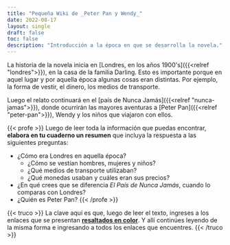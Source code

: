 ```yaml
---
title: "Pequeña Wiki de _Peter Pan y Wendy_"
date: 2022-08-17
layout: single
draft: false
toc: false
description: "Introducción a la época en que se desarrolla la novela."
---
```


La historia de la novela inicia en [Londres, en los años 1900's]({{<relref "londres">}}), en la casa de la familia Darling. Esto es importante porque en aquel lugar y por aquella época algunas cosas eran distintas. Por ejemplo, la forma de vestir, el dinero, los medios de transporte. 

Luego el relato continuará en el [país de Nunca Jamás]({{<relref "nunca-jamas">}}), donde ocurrirán las mayores aventuras a [Peter Pan]({{<relref "peter-pan">}}), Wendy y los niños que viajaron con ellos.


{{< profe >}}
Luego de leer toda la información que puedas encontrar, **elabora en tu cuaderno un resumen** que incluya la respuesta a las siguientes preguntas:

- ¿Cómo era Londres en aquella época?
  - ¿Cómo se vestían hombres, mujeres y niños?
  - ¿Qué medios de transporte utilizaban?
  - ¿Qué monedas usaban y cuáles eran sus precios?
- ¿En qué crees que se diferencia _El País de Nunca Jamás_, cuando lo comparas con Londres?
- ¿Quién es Peter Pan?
{{< /profe >}}


{{< truco >}}
La clave aquí es que, luego de leer el texto, ingreses a los enlaces que se presentan [**resaltados en color**](#). Y allí continúes leyendo de la misma forma e ingresando a todos los enlaces que encuentres.
{{< /truco >}}

